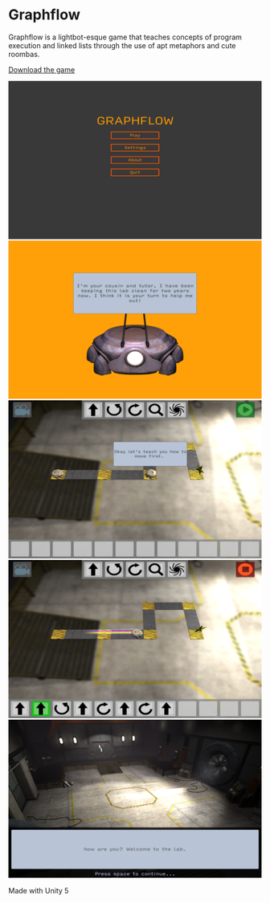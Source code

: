 # Graphflow

Graphflow is a lightbot-esque game that teaches concepts of program execution
and linked lists through the use of apt metaphors and cute roombas.

[Download the game](https://www.dropbox.com/sh/i3t0fcerokqcztn/AAAOPGI5CFTVvaTa0gd_lJ7oa?dl=0)

![a sample image](./img/img_title.png)
![a sample image](./img/img_intro.png)
![a sample image](./img/img_speaking_to_tutor.png)
![a sample image](./img/img_moving.png)
![a sample image](./img/img_lab.png)

Made with Unity 5
